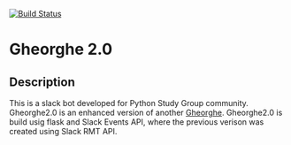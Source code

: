 [![Build Status](https://travis-ci.org/python-romania/gheorghe2.0.svg?branch=master)](https://travis-ci.org/python-romania/gheorghe2.0)

# Gheorghe 2.0

## Description

This is a slack bot developed for Python Study Group community. Gheorghe2.0 is 
an enhanced version of another [Gheorghe](https://github.com/python-romania/gheorghe).
Gheorghe2.0 is build usig flask and Slack Events API, where the previous verison was created 
using Slack RMT API.
